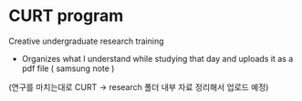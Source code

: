 # CURT program 
Creative undergraduate research training
* Organizes what I understand while studying that day and uploads it as a pdf file ( samsung note )

(연구를 마치는대로 CURT -> research 폴더 내부 자료 정리해서 업로드 예정) 

